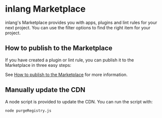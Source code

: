 # inlang Marketplace

inlang's Marketplace provides you with apps, plugins and lint rules for your next project. You can use the filter options to find the right item for your project. 

## How to publish to the Marketplace

If you have created a plugin or lint rule, you can publish it to the Marketplace in three easy steps:

See [How to publish to the Marketplace](https://inlang.com/documentation/publish-to-marketplace) for more information.

## Manually update the CDN

A node script is provided to update the CDN. You can run the script with:

`node purgeRegistry.js`
